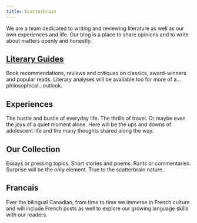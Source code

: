 ```yaml
---
title: Scatterbrain
---
```

We are a team dedicated to writing and reviewing literature as well as our own experiences and life. Our blog is a place to share opinions and to write about matters openly and honestly. 
## <a href = "literaryGuides.md">Literary Guides</a>
Book recommendations, reviews and critiques on classics, award-winners and popular reads. Literary analyses will be available too for more of a…philosophical…outlook.
## Experiences
The hustle and bustle of everyday life. The thrills of travel. Or maybe even the joys of a quiet moment alone. Here will be the ups and downs of adolescent life and the many thoughts shared along the way.
## Our Collection
Essays or pressing topics. Short stories and poems. Rants or commentaries. Surprise will be the only element. True to the scatterbrain nature.
## Francais
Ever the bilingual Canadian, from time to time we immerse in French culture and will include French posts as well to explore our growing language skills with our readers.
